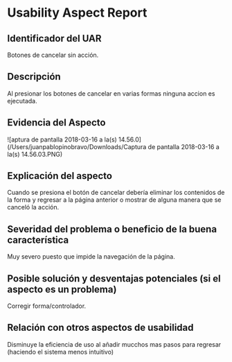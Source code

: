 # Usability Aspect Report

## Identificador del UAR

Botones de cancelar sin acción.

## Descripción

Al presionar los botones de cancelar en varias formas ninguna accion es ejecutada.

## Evidencia del Aspecto

![aptura de pantalla 2018-03-16 a la(s) 14.56.0](/Users/juanpablopinobravo/Downloads/Captura de pantalla 2018-03-16 a la(s) 14.56.03.PNG)



## Explicación del aspecto

Cuando se presiona el botón de cancelar debería eliminar los contenidos de la forma y regresar a la página anterior o mostrar de alguna manera que se canceló la acción.



## Severidad del problema o beneficio de la buena característica

Muy severo puesto que impide la navegación de la página.

## Posible solución y desventajas potenciales (si el aspecto es un problema) 

Corregir forma/controlador.

## Relación con otros aspectos de usabilidad 

Disminuye la eficiencia de uso al añadir mucchos mas pasos para regresar (haciendo el sistema menos intuitivo)
